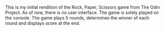 This is my initial rendition of the Rock, Paper, Scissors game from The Odin Project.
As of now, there is no user interface. The game is solely played on the console.
The game plays 5 rounds, determines the winner of each round and displays score at the end. 